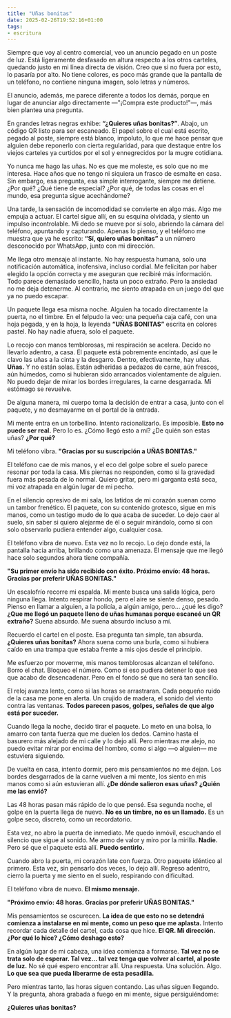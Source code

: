 ```yaml
---
title: "Uñas bonitas"
date: 2025-02-26T19:52:16+01:00
tags:
- escritura
---
```


Siempre que voy al centro comercial, veo un anuncio pegado en un poste de luz. Está ligeramente desfasado en altura respecto a los otros carteles, quedando justo en mi línea directa de visión. Creo que si no fuera por esto, lo pasaría por alto. No tiene colores, es poco más grande que la pantalla de un teléfono, no contiene ninguna imagen, solo letras y números.

El anuncio, además, me parece diferente a todos los demás, porque en lugar de anunciar algo directamente —"¡Compra este producto!"—, más bien plantea una pregunta.

En grandes letras negras exhibe: **“¿Quieres uñas bonitas?”**. Abajo, un código QR listo para ser escaneado. El papel sobre el cual está escrito, pegado al poste, siempre está blanco, impoluto, lo que me hace pensar que alguien debe reponerlo con cierta regularidad, para que destaque entre los viejos carteles ya curtidos por el sol y ennegrecidos por la mugre cotidiana.

Yo nunca me hago las uñas. No es que me moleste, es solo que no me interesa. Hace años que no tengo ni siquiera un frasco de esmalte en casa. Sin embargo, esa pregunta, esa simple interrogante, siempre me detiene. ¿Por qué? ¿Qué tiene de especial? ¿Por qué, de todas las cosas en el mundo, esa pregunta sigue acechándome?

Una tarde, la sensación de incomodidad se convierte en algo más. Algo me empuja a actuar. El cartel sigue allí, en su esquina olvidada, y siento un impulso incontrolable. Mi dedo se mueve por sí solo, abriendo la cámara del teléfono, apuntando y capturando. Apenas lo pienso, y el teléfono me muestra que ya he escrito: **“Sí, quiero uñas bonitas”** a un número desconocido por WhatsApp, junto con mi dirección.

Me llega otro mensaje al instante. No hay respuesta humana, solo una notificación automática, inofensiva, incluso cordial. Me felicitan por haber elegido la opción correcta y me aseguran que recibiré más información. Todo parece demasiado sencillo, hasta un poco extraño. Pero la ansiedad no me deja detenerme. Al contrario, me siento atrapada en un juego del que ya no puedo escapar.

Un paquete llega esa misma noche. Alguien ha tocado directamente la puerta, no el timbre. En el felpudo la veo: una pequeña caja café, con una hoja pegada, y en la hoja, la leyenda **“UÑAS BONITAS”** escrita en colores pastel. No hay nadie afuera, solo el paquete.

Lo recojo con manos temblorosas, mi respiración se acelera. Decido no llevarlo adentro, a casa. El paquete está pobremente encintado, así que le clavo las uñas a la cinta y la desgarro. Dentro, efectivamente, hay uñas. **Uñas.** Y no están solas. Están adheridas a pedazos de carne, aún frescos, aún húmedos, como si hubieran sido arrancados violentamente de alguien. No puedo dejar de mirar los bordes irregulares, la carne desgarrada. Mi estómago se revuelve.

De alguna manera, mi cuerpo toma la decisión de entrar a casa, junto con el paquete, y no desmayarme en el portal de la entrada.

Mi mente entra en un torbellino. Intento racionalizarlo. Es imposible. **Esto no puede ser real.** Pero lo es. ¿Cómo llegó esto a mí? ¿De quién son estas uñas? **¿Por qué?**

Mi teléfono vibra. **"Gracias por su suscripción a UÑAS BONITAS."**

El teléfono cae de mis manos, y el eco del golpe sobre el suelo parece resonar por toda la casa. Mis piernas no responden, como si la gravedad fuera más pesada de lo normal. Quiero gritar, pero mi garganta está seca, mi voz atrapada en algún lugar de mi pecho.

En el silencio opresivo de mi sala, los latidos de mi corazón suenan como un tambor frenético. El paquete, con su contenido grotesco, sigue en mis manos, como un testigo mudo de lo que acaba de suceder. Lo dejo caer al suelo, sin saber si quiero alejarme de él o seguir mirándolo, como si con solo observarlo pudiera entender algo, cualquier cosa.

El teléfono vibra de nuevo. Esta vez no lo recojo. Lo dejo donde está, la pantalla hacia arriba, brillando como una amenaza. El mensaje que me llegó hace solo segundos ahora tiene compañía.

**"Su primer envío ha sido recibido con éxito. Próximo envío: 48 horas. Gracias por preferir UÑAS BONITAS."**

Un escalofrío recorre mi espalda. Mi mente busca una salida lógica, pero ninguna llega. Intento respirar hondo, pero el aire se siente denso, pesado. Pienso en llamar a alguien, a la policía, a algún amigo, pero… ¿qué les digo? **¿Que me llegó un paquete lleno de uñas humanas porque escaneé un QR extraño?** Suena absurdo. Me suena absurdo incluso a mí.

Recuerdo el cartel en el poste. Esa pregunta tan simple, tan absurda. **¿Quieres uñas bonitas?** Ahora suena como una burla, como si hubiera caído en una trampa que estaba frente a mis ojos desde el principio.

Me esfuerzo por moverme, mis manos temblorosas alcanzan el teléfono. Borro el chat. Bloqueo el número. Como si eso pudiera detener lo que sea que acabo de desencadenar. Pero en el fondo sé que no será tan sencillo.

El reloj avanza lento, como si las horas se arrastraran. Cada pequeño ruido de la casa me pone en alerta. Un crujido de madera, el sonido del viento contra las ventanas. **Todos parecen pasos, golpes, señales de que algo está por suceder.**

Cuando llega la noche, decido tirar el paquete. Lo meto en una bolsa, lo amarro con tanta fuerza que me duelen los dedos. Camino hasta el basurero más alejado de mi calle y lo dejo allí. Pero mientras me alejo, no puedo evitar mirar por encima del hombro, como si algo —o alguien— me estuviera siguiendo.

De vuelta en casa, intento dormir, pero mis pensamientos no me dejan. Los bordes desgarrados de la carne vuelven a mi mente, los siento en mis manos como si aún estuvieran allí. **¿De dónde salieron esas uñas? ¿Quién me las envió?**

Las 48 horas pasan más rápido de lo que pensé. Esa segunda noche, el golpe en la puerta llega de nuevo. **No es un timbre, no es un llamado.** Es un golpe seco, discreto, como un recordatorio.

Esta vez, no abro la puerta de inmediato. Me quedo inmóvil, escuchando el silencio que sigue al sonido. Me armo de valor y miro por la mirilla. **Nadie.** Pero sé que el paquete está allí. **Puedo sentirlo.**

Cuando abro la puerta, mi corazón late con fuerza. Otro paquete idéntico al primero. Esta vez, sin pensarlo dos veces, lo dejo allí. Regreso adentro, cierro la puerta y me siento en el suelo, respirando con dificultad.

El teléfono vibra de nuevo. **El mismo mensaje.**

**"Próximo envío: 48 horas. Gracias por preferir UÑAS BONITAS."**

Mis pensamientos se oscurecen. **La idea de que esto no se detendrá comienza a instalarse en mi mente, como un peso que me aplasta.** Intento recordar cada detalle del cartel, cada cosa que hice. **El QR. Mi dirección. ¿Por qué lo hice? ¿Cómo deshago esto?**

En algún lugar de mi cabeza, una idea comienza a formarse. **Tal vez no se trata solo de esperar. Tal vez… tal vez tenga que volver al cartel, al poste de luz.** No sé qué espero encontrar allí. Una respuesta. Una solución. Algo. **Lo que sea que pueda liberarme de esta pesadilla.**

Pero mientras tanto, las horas siguen contando. Las uñas siguen llegando. Y la pregunta, ahora grabada a fuego en mi mente, sigue persiguiéndome:

**¿Quieres uñas bonitas?**
